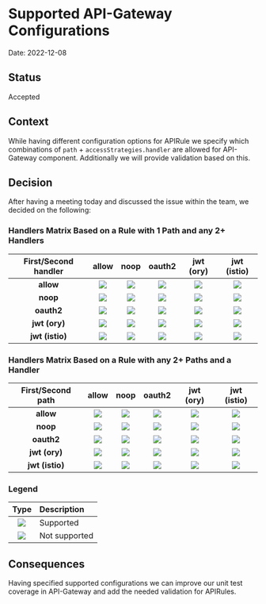 # Supported API-Gateway Configurations

Date: 2022-12-08

## Status

Accepted

## Context

While having different configuration options for APIRule we specify which combinations of `path` + `accessStrategies.handler` are allowed for API-Gateway component. Additionally we will provide validation based on this.

## Decision

After having a meeting today and discussed the issue within the team, we decided on the following:

### Handlers Matrix Based on a Rule with 1 Path and any 2+ Handlers

| First/Second handler | allow | noop | oauth2 | jwt (ory) | jwt (istio) |
|:---:|:---:|:---:|:---:|:---:|:---:|
| **allow** | ![](https://placehold.co/15x15/f03c15/f03c15.png) | ![](https://placehold.co/15x15/f03c15/f03c15.png) | ![](https://placehold.co/15x15/f03c15/f03c15.png) | ![](https://placehold.co/15x15/f03c15/f03c15.png) | ![](https://placehold.co/15x15/f03c15/f03c15.png) |
| **noop** | ![](https://placehold.co/15x15/f03c15/f03c15.png) | ![](https://placehold.co/15x15/00FF00/00FF00.png) | ![](https://placehold.co/15x15/00FF00/00FF00.png) | ![](https://placehold.co/15x15/00FF00/00FF00.png) | ![](https://placehold.co/15x15/f03c15/f03c15.png) |
| **oauth2** | ![](https://placehold.co/15x15/f03c15/f03c15.png) | ![](https://placehold.co/15x15/00FF00/00FF00.png) | ![](https://placehold.co/15x15/00FF00/00FF00.png) | ![](https://placehold.co/15x15/00FF00/00FF00.png) | ![](https://placehold.co/15x15/f03c15/f03c15.png) |
| **jwt (ory)** | ![](https://placehold.co/15x15/f03c15/f03c15.png) | ![](https://placehold.co/15x15/00FF00/00FF00.png) | ![](https://placehold.co/15x15/00FF00/00FF00.png) | ![](https://placehold.co/15x15/00FF00/00FF00.png) | ![](https://placehold.co/15x15/f03c15/f03c15.png) |
| **jwt (istio)** | ![](https://placehold.co/15x15/f03c15/f03c15.png) | ![](https://placehold.co/15x15/f03c15/f03c15.png) | ![](https://placehold.co/15x15/f03c15/f03c15.png) | ![](https://placehold.co/15x15/f03c15/f03c15.png) | ![](https://placehold.co/15x15/f03c15/f03c15.png) |

### Handlers Matrix Based on a Rule with any 2+ Paths and a Handler

| First/Second path | allow | noop | oauth2 | jwt (ory) | jwt (istio) |
|:---:|:---:|:---:|:---:|:---:|:---:|
| **allow** | ![](https://placehold.co/15x15/00FF00/00FF00.png) | ![](https://placehold.co/15x15/00FF00/00FF00.png) | ![](https://placehold.co/15x15/00FF00/00FF00.png) | ![](https://placehold.co/15x15/00FF00/00FF00.png) | ![](https://placehold.co/15x15/00FF00/00FF00.png) |
| **noop** | ![](https://placehold.co/15x15/00FF00/00FF00.png) | ![](https://placehold.co/15x15/00FF00/00FF00.png) | ![](https://placehold.co/15x15/00FF00/00FF00.png) | ![](https://placehold.co/15x15/00FF00/00FF00.png) | ![](https://placehold.co/15x15/00FF00/00FF00.png) |
| **oauth2** | ![](https://placehold.co/15x15/00FF00/00FF00.png) | ![](https://placehold.co/15x15/00FF00/00FF00.png) | ![](https://placehold.co/15x15/00FF00/00FF00.png) | ![](https://placehold.co/15x15/00FF00/00FF00.png) | ![](https://placehold.co/15x15/00FF00/00FF00.png) |
| **jwt (ory)** | ![](https://placehold.co/15x15/00FF00/00FF00.png) | ![](https://placehold.co/15x15/00FF00/00FF00.png) | ![](https://placehold.co/15x15/00FF00/00FF00.png) | ![](https://placehold.co/15x15/00FF00/00FF00.png) | ![](https://placehold.co/15x15/f03c15/f03c15.png) |
| **jwt (istio)** | ![](https://placehold.co/15x15/00FF00/00FF00.png) | ![](https://placehold.co/15x15/00FF00/00FF00.png) | ![](https://placehold.co/15x15/00FF00/00FF00.png) | ![](https://placehold.co/15x15/f03c15/f03c15.png) | ![](https://placehold.co/15x15/00FF00/00FF00.png) |

### Legend

| Type | Description |
|:---:|:---|
| ![](https://placehold.co/15x15/00FF00/00FF00.png) | Supported |
| ![](https://placehold.co/15x15/f03c15/f03c15.png) | Not supported |

## Consequences

Having specified supported configurations we can improve our unit test coverage in API-Gateway and add the needed validation for APIRules.